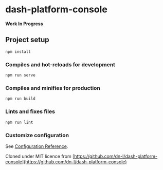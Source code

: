 # dash-platform-console

**Work In Progress**


## Project setup
```
npm install
```

### Compiles and hot-reloads for development
```
npm run serve
```

### Compiles and minifies for production
```
npm run build
```

### Lints and fixes files
```
npm run lint
```

### Customize configuration
See [Configuration Reference](https://cli.vuejs.org/config/).


Cloned under MIT licence from [https://github.com/dn-l/dash-platform-console](https://github.com/dn-l/dash-platform-console)
